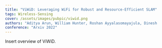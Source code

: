 ```yaml
---
title: "ViWiD: Leveraging WiFi for Robust and Resource-Efficient SLAM"
tags: Wireless-Sensing 
cover: /assets/images/pubpic/viwid.png
authors: "Aditya Arun, William Hunter, Roshan Ayyalasomayajula, Dinesh Bharadia"
conference: "Arxiv 2022"
---
```


Insert overview of ViWiD.